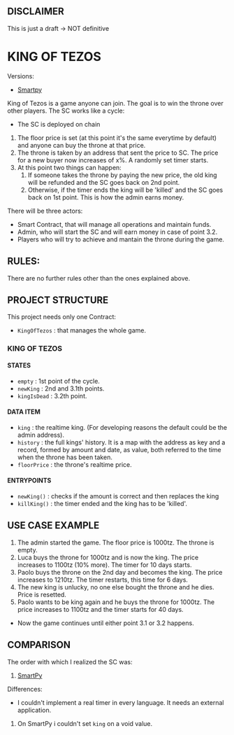 ## DISCLAIMER

This is just a draft -> NOT definitive 


# KING OF TEZOS
Versions:
- [Smartpy](https://github.com/TheMastro-11/LearningTezos/blob/contracts/KingOfTezos/SmartPy/README.md)

King of Tezos is a game anyone can join.
The goal is to win the throne over other players.
The SC works like a cycle:
- The SC is deployed on chain
1. The floor price is set (at this point it's the same everytime by default) and anyone can buy the throne at that price.
2. The throne is taken by an address that sent the price to SC. The price for a new buyer now increases of x%. A randomly set timer starts.
3. At this point two things can happen:
    1. If someone takes the throne by paying the new price, the old king will be refunded and the SC goes back on 2nd point. 
    2. Otherwise, if the timer ends the king will be 'killed' and the SC goes back on 1st point. This is how the admin earns money.

There will be three actors:

- Smart Contract, that will manage all operations and maintain funds.
- Admin, who will start the SC and will earn money in case of point 3.2.
- Players who will try to achieve and mantain the throne during the game.

  
## RULES:
There are no further rules other than the ones explained above.

## PROJECT STRUCTURE
This project needs only one Contract:
- `KingOfTezos` : that manages the whole game.


### KING OF TEZOS

#### STATES
- `empty` : 1st point of the cycle.
- `newKing` : 2nd and 3.1th points.
- `kingIsDead` : 3.2th point.


#### DATA ITEM
- `king` : the realtime king. (For developing reasons the default could be the admin address). 
- `history` : the full kings' history. It is a map with the address as key and a record, formed by amount and date, as value, both referred to the time when the throne has been taken.
- `floorPrice` : the throne's realtime price.


#### ENTRYPOINTS
- `newKing()` : checks if the amount is correct and then replaces the king
- `killKing()` : the timer ended and the king has to be 'killed'.


## USE CASE EXAMPLE
1. The admin started the game. The floor price is 1000tz. The throne is empty.
2. Luca buys the throne for 1000tz and is now the king. The price increases to 1100tz (10% more). The timer for 10 days starts.
3. Paolo buys the throne on the 2nd day and becomes the king. The price increases to 1210tz. The timer restarts, this time for 6 days.
4. The new king is unlucky, no one else bought the throne and he dies. Price is resetted.
5. Paolo wants to be king again and he buys the throne for 1000tz. The price increases to 1100tz and the timer starts for 40 days.
- Now the game continues until either point 3.1 or 3.2 happens.


## COMPARISON
The order with which I realized the SC was:
1. [SmartPy](https://github.com/TheMastro-11/LearningTezos/blob/contracts/KingOfTezos/SmartPy/King%20of%20Tezos.py)

Differences:
- I couldn't implement a real timer in every language. It needs an external application.
1. On SmartPy i couldn't set `king` on a void value.
